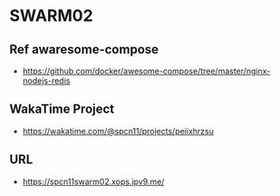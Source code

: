  # SWARM02
 ## Ref awaresome-compose
* https://github.com/docker/awesome-compose/tree/master/nginx-nodejs-redis

 ## WakaTime Project
* https://wakatime.com/@spcn11/projects/peiixhrzsu

 ## URL
* https://spcn11swarm02.xops.ipv9.me/
